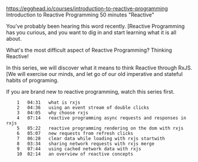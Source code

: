 https://egghead.io/courses/introduction-to-reactive-programming
Introduction to Reactive Programming
 50 minutes
"Reactive"

You've probably been hearing this word recently. [Reactive Programming has you curious, and you want to dig in and start learning what it is all about.

What's the most difficult aspect of Reactive Programming? Thinking Reactive!

In this series, we will discover what it means to think Reactive through RxJS. [We will exercise our minds, and let go of our old imperative and stateful habits of programing.

If you are brand new to reactive programming, watch this series first.

		1	04:31	what is rxjs
		2	04:36	using an event stream of double clicks
		3	04:05	why choose rxjs
		4	07:14	reactive programming async requests and responses in rxjs
		5	05:22	reactive programming rendering on the dom with rxjs
		6	05:07	new requests from refresh clicks
		7	06:28	clear data while loading with rxjs startwith
		8	03:34	sharing network requests with rxjs merge
		9	07:44	using cached network data with rxjs
		10	02:14	an overview of reactive concepts